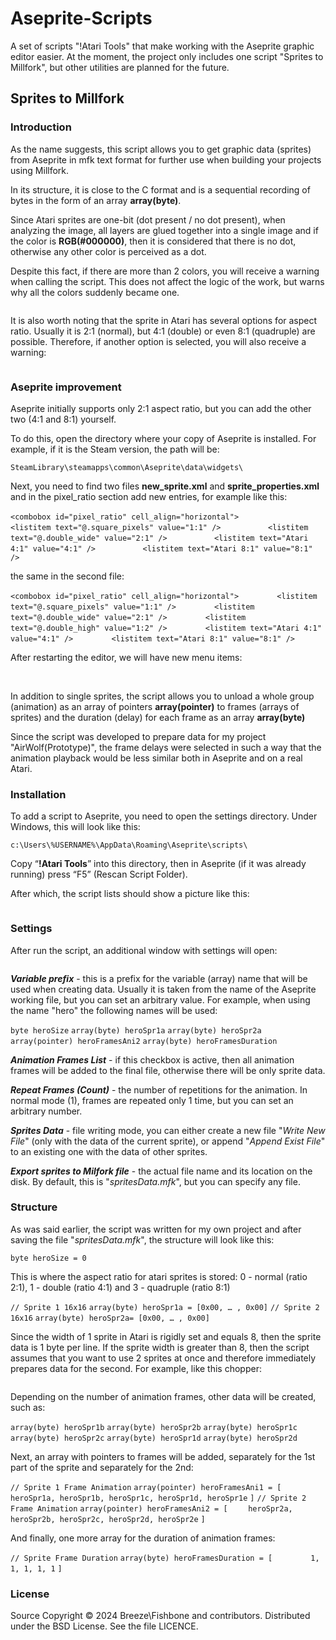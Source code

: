 # Aseprite-Scripts

A set of scripts "!Atari Tools" that make working with the Aseprite graphic editor easier. At the moment, the project only includes one script "Sprites to Millfork", but other utilities are planned for the future.

## Sprites to Millfork

### Introduction

As the name suggests, this script allows you to get graphic data (sprites) from Aseprite in mfk text format for further use when building your projects using Millfork.

In its structure, it is close to the C format and is a sequential recording of bytes in the form of an array **array(byte)**.

Since Atari sprites are one-bit (dot present / no dot present), when analyzing the image, all layers are glued together into a single image and if the color is **RGB(#000000)**, then it is considered that there is no dot, otherwise any other color is perceived as a dot.

Despite this fact, if there are more than 2 colors, you will receive a warning when calling the script. This does not affect the logic of the work, but warns why all the colors suddenly became one.

<img title="" src="misc/warning1.png" alt="" data-align="center">

It is also worth noting that the sprite in Atari has several options for aspect ratio. Usually it is 2:1 (normal), but 4:1 (double) or even 8:1 (quadruple) are possible. Therefore, if another option is selected, you will also receive a warning:

<img title="" src="misc/warning2.png" alt="" data-align="center">

### Aseprite improvement

Aseprite initially supports only 2:1 aspect ratio, but you can add the other two (4:1 and 8:1) yourself.

To do this, open the directory where your copy of Aseprite is installed. For example, if it is the Steam version, the path will be:

`SteamLibrary\steamapps\common\Aseprite\data\widgets\`

Next, you need to find two files **new_sprite.xml** and **sprite_properties.xml** and in the pixel_ratio section add new entries, for example like this:

`<combobox id="pixel_ratio" cell_align="horizontal">`
`          <listitem text="@.square_pixels" value="1:1" />`
`          <listitem text="@.double_wide" value="2:1" />`
`          <listitem text="Atari 4:1" value="4:1" />`
`          <listitem text="Atari 8:1" value="8:1" />`

the same in the second file:

`<combobox id="pixel_ratio" cell_align="horizontal">`
`        <listitem text="@.square_pixels" value="1:1" />`
`        <listitem text="@.double_wide" value="2:1" />`
`        <listitem text="@.double_high" value="1:2" />`
`        <listitem text="Atari 4:1" value="4:1" />`
`        <listitem text="Atari 8:1" value="8:1" />`

After restarting the editor, we will have new menu items:

<img title="" src="misc/menu1.png" alt="" data-align="center">

<img title="" src="misc/menu2.png" alt="" data-align="center">

In addition to single sprites, the script allows you to unload a whole group (animation) as an array of pointers **array(pointer)** to frames (arrays of sprites) and the duration (delay) for each frame as an array **array(byte)**

Since the script was developed to prepare data for my project "AirWolf(Prototype)", the frame delays were selected in such a way that the animation playback would be less similar both in Aseprite and on a real Atari.

### Installation

To add a script to Aseprite, you need to open the settings directory. Under Windows, this will look like this:

`c:\Users\%USERNAME%\AppData\Roaming\Aseprite\scripts\`

Copy “**!Atari Tools**” into this directory, then in Aseprite (if it was already running) press “F5” (Rescan Script Folder).

After which, the script lists should show a picture like this:

<img title="" src="misc/menu3.png" alt="" data-align="center">

### Settings

After run the script, an additional window with settings will open:

<img title="" src="misc/settings.png" alt="" data-align="center">

***Variable prefix*** - this is a prefix for the variable (array) name that will be used when creating data. Usually it is taken from the name of the Aseprite working file, but you can set an arbitrary value. For example, when using the name "hero" the following names will be used:

`byte heroSize`
`array(byte) heroSpr1a`
`array(byte) heroSpr2a`
`array(pointer) heroFramesAni2`
`array(byte) heroFramesDuration`

***Animation Frames List*** - if this checkbox is active, then all animation frames will be added to the final file, otherwise there will be only sprite data.

***Repeat Frames (Count)*** - the number of repetitions for the animation. In normal mode (1), frames are repeated only 1 time, but you can set an arbitrary number.

***Sprites Data*** - file writing mode, you can either create a new file "*Write New File*" (only with the data of the current sprite), or append "*Append Exist File*" to an existing one with the data of other sprites.

***Export sprites to Milfork file*** - the actual file name and its location on the disk. By default, this is "*spritesData.mfk*", but you can specify any file.

### Structure

As was said earlier, the script was written for my own project and after saving the file "*spritesData.mfk*", the structure will look like this:

`byte heroSize = 0`

This is where the aspect ratio for atari sprites is stored: 0 - normal (ratio 2:1), 1 - double (ratio 4:1) and 3 - quadruple (ratio 8:1)

`// Sprite 1 16x16`
`array(byte) heroSpr1a = [0x00, … , 0x00]`
`// Sprite 2 16x16`
`array(byte) heroSpr2a= [0x00, … , 0x00]`

Since the width of 1 sprite in Atari is rigidly set and equals 8, then the sprite data is 1 byte per line. If the sprite width is greater than 8, then the script assumes that you want to use 2 sprites at once and therefore immediately prepares data for the second. For example, like this chopper:

<img title="" src="misc/chopper.png" alt="" data-align="center">

Depending on the number of animation frames, other data will be created, such as:

`array(byte) heroSpr1b`
`array(byte) heroSpr2b`
`array(byte) heroSpr1c`
`array(byte) heroSpr2c`
`array(byte) heroSpr1d`
`array(byte) heroSpr2d`

Next, an array with pointers to frames will be added, separately for the 1st part of the sprite and separately for the 2nd:

`// Sprite 1 Frame Animation`
`array(pointer) heroFramesAni1 = [`
`    heroSpr1a, heroSpr1b, heroSpr1c, heroSpr1d, heroSpr1e`
`]`
`// Sprite 2 Frame Animation`
`array(pointer) heroFramesAni2 = [`
`    heroSpr2a, heroSpr2b, heroSpr2c, heroSpr2d, heroSpr2e`
`]`

And finally, one more array for the duration of animation frames:

`// Sprite Frame Duration`
`array(byte) heroFramesDuration = [`
`        1, 1, 1, 1, 1`
`]`

### License

Source Copyright © 2024 Breeze\Fishbone and contributors. Distributed under the BSD License. See the file LICENCE.
